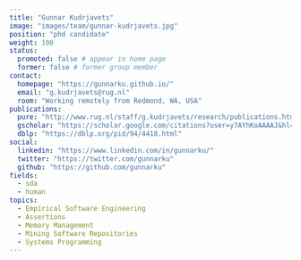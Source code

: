 ```yaml
---
title: "Gunnar Kudrjavets"
image: "images/team/gunnar-kudrjavets.jpg"
position: "phd candidate"
weight: 100
status:
  promoted: false # appear in home page
  former: false # former group member
contact:
  homepage: "https://gunnarku.github.io/"
  email: "g.kudrjavets@rug.nl"
  room: "Working remotely from Redmond, WA, USA"
publications:
  pure: "http://www.rug.nl/staff/g.kudrjavets/research/publications.html"
  gscholar: "https://scholar.google.com/citations?user=y7AYhKoAAAAJ&hl=en"
  dblp: "https://dblp.org/pid/94/4418.html"
social:
  linkedin: "https://www.linkedin.com/in/gunnarku/"
  twitter: "https://twitter.com/gunnarku"
  github: "https://github.com/gunnarku"
fields:
  - sda
  - human
topics:
  - Empirical Software Engineering
  - Assertions
  - Memory Management
  - Mining Software Repositories
  - Systems Programming
---
```

